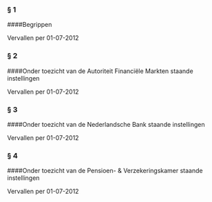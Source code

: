 <meta http-equiv='Content-Type' content='text/html; charset=utf-8' />

### §  1  

####Begrippen

Vervallen per 01-07-2012 

### §  2  

####Onder toezicht van de Autoriteit Financiële Markten staande instellingen

Vervallen per 01-07-2012 

### §  3  

####Onder toezicht van de Nederlandsche Bank staande instellingen

Vervallen per 01-07-2012 

### §  4  

####Onder toezicht van de Pensioen- & Verzekeringskamer staande instellingen

Vervallen per 01-07-2012 

